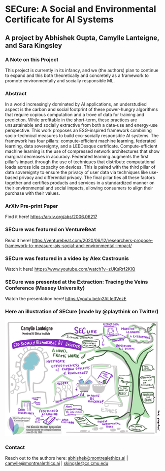 # **SECure: A Social and Environmental Certificate for AI Systems**
## A project by Abhishek Gupta, Camylle Lanteigne, and Sara Kingsley

### A Note on this Project
This project is currently in its infancy, and we (the authors) plan to continue to expand and this both theoretically and concretely as a framework to promote environmentally and socially responsible ML.

### Abstract
In a world increasingly dominated by AI applications, an understudied aspect is the carbon and social footprint of these power-hungry algorithms that require copious computation and a trove of data for training and prediction. While profitable in the short-term, these practices are unsustainable and socially extractive from both a data-use and energy-use perspective. This work proposes an ESG-inspired framework combining socio-technical measures to build eco-socially responsible AI systems. The framework has four pillars: compute-efficient machine learning, federated learning, data sovereignty, and a LEEDesque certificate.
Compute-efficient machine learning is the use of compressed network architectures that show marginal decreases in accuracy. Federated learning augments the first pillar's impact through the use of techniques that distribute computational loads across idle capacity on devices. This is paired with the third pillar of data sovereignty to ensure the privacy of user data via techniques like use-based privacy and differential privacy. The final pillar ties all these factors together and certifies products and services in a standardized manner on their environmental and social impacts, allowing consumers to align their purchase with their values.

### ArXiv Pre-print Paper
Find it here! <https://arxiv.org/abs/2006.06217>

### SECure was featured on VentureBeat
Read it here! <https://venturebeat.com/2020/06/12/researchers-propose-framework-to-measure-ais-social-and-environmental-impact/>

### SECure was featured in a video by Alex Castrounis
Watch it here! <https://www.youtube.com/watch?v=zUKsRrf2KIQ>

### SECure was presented at the Extraction: Tracing the Veins Conference (Massey University)
Watch the presentation here! <https://youtu.be/q2ALIe3VezE>

### Here an illustration of SECure (made by @playthink on Twitter)
![alt text](https://github.com/ai-ethics/SECure/blob/master/SECure%20Playthink.jpg?raw=true)


### Contact
Reach out to the authors here: abhishek@montrealethics.ai | camylle@montrealethics.ai | skingsle@cs.cmu.edu
